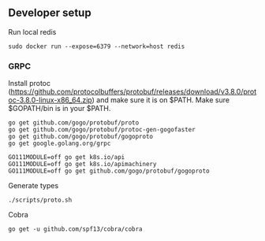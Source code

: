 ## Developer setup
Run local redis 
```
sudo docker run --expose=6379 --network=host redis
```

### GRPC
Install protoc (https://github.com/protocolbuffers/protobuf/releases/download/v3.8.0/protoc-3.8.0-linux-x86_64.zip) and make sure it is on $PATH.
Make sure $GOPATH/bin is in your $PATH.

```
go get github.com/gogo/protobuf/proto
go get github.com/gogo/protobuf/protoc-gen-gogofaster
go get github.com/gogo/protobuf/gogoproto
go get google.golang.org/grpc

GO111MODULE=off go get k8s.io/api
GO111MODULE=off go get k8s.io/apimachinery
GO111MODULE=off go get github.com/gogo/protobuf/gogoproto

```

Generate types

```
./scripts/proto.sh
```

Cobra
```
go get -u github.com/spf13/cobra/cobra
```
